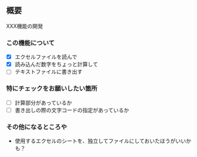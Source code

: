 ## 概要
XXX機能の開発

### この機能について
- [x] エクセルファイルを読んで
- [x] 読み込んだ数字をちょっと計算して
- [ ] テキストファイルに書き出す

### 特にチェックをお願いしたい箇所
- [ ] 計算部分があっているか
- [ ] 書き出しの際の文字コードの指定があっているか

### その他になるところや
- 使用するエクセルのシートを、独立してファイルにしておいたほうがいいかも？